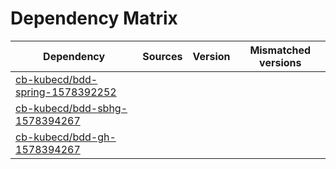 # Dependency Matrix

Dependency | Sources | Version | Mismatched versions
---------- | ------- | ------- | -------------------
[cb-kubecd/bdd-spring-1578392252](https://github.com/cb-kubecd/bdd-spring-1578392252.git) |  | []() | 
[cb-kubecd/bdd-sbhg-1578394267](https://github.com/cb-kubecd/bdd-sbhg-1578394267.git) |  | []() | 
[cb-kubecd/bdd-gh-1578394267](https://github.com/cb-kubecd/bdd-gh-1578394267.git) |  | []() | 
